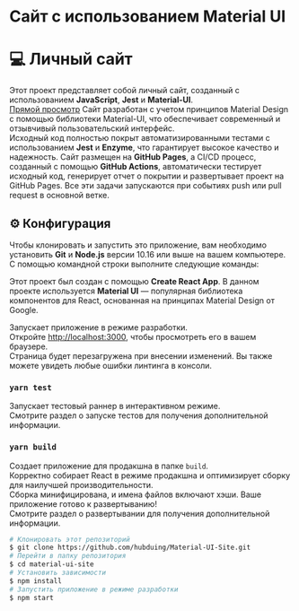 # Сайт с использованием Material UI

# 💻 Личный сайт
Этот проект представляет собой личный сайт, созданный с использованием **JavaScript**, **Jest** и **Material-UI**.  
[Прямой просмотр](#)
Сайт разработан с учетом принципов Material Design с помощью библиотеки Material-UI, что обеспечивает современный и отзывчивый пользовательский интерфейс.  
Исходный код полностью покрыт автоматизированными тестами с использованием **Jest** и **Enzyme**, что гарантирует высокое качество и надежность.
Сайт размещен на **GitHub Pages**, а CI/CD процесс, созданный с помощью **GitHub Actions**, автоматически тестирует исходный код, генерирует отчет о покрытии и развертывает проект на GitHub Pages. Все эти задачи запускаются при событиях push или pull request в основной ветке.
## ⚙️ Конфигурация
Чтобы клонировать и запустить это приложение, вам необходимо установить **Git** и **Node.js** версии 10.16 или выше на вашем компьютере.  
С помощью командной строки выполните следующие команды:

Этот проект был создан с помощью **Create React App**. В данном проекте используется **Material UI** — популярная библиотека компонентов для React, основанная на принципах Material Design от Google. 

Запускает приложение в режиме разработки.  
Откройте [http://localhost:3000](http://localhost:3000), чтобы просмотреть его в вашем браузере.  
Страница будет перезагружена при внесении изменений. Вы также можете увидеть любые ошибки линтинга в консоли.

### `yarn test`

Запускает тестовый раннер в интерактивном режиме.  
Смотрите раздел о запуске тестов для получения дополнительной информации.

### `yarn build`

Создает приложение для продакшна в папке `build`.  
Корректно собирает React в режиме продакшна и оптимизирует сборку для наилучшей производительности.  
Сборка минифицирована, и имена файлов включают хэши. Ваше приложение готово к развертыванию!  
Смотрите раздел о развертывании для получения дополнительной информации.

```bash
# Клонировать этот репозиторий
$ git clone https://github.com/hubduing/Material-UI-Site.git
# Перейти в папку репозитория
$ cd material-ui-site
# Установить зависимости
$ npm install
# Запустить приложение в режиме разработки
$ npm start
